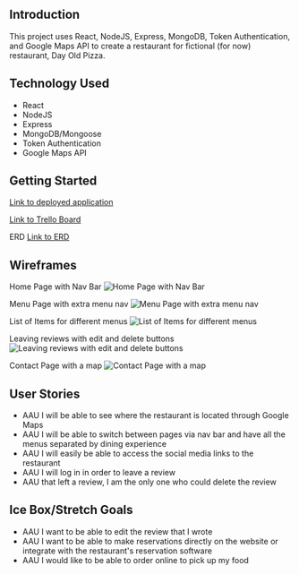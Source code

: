 ## Introduction 
This project uses React, NodeJS, Express, MongoDB, Token Authentication, and Google Maps API to create a restaurant for fictional (for now) restaurant, Day Old Pizza. 

## Technology Used
- React
- NodeJS
- Express 
- MongoDB/Mongoose 
- Token Authentication
- Google Maps API

## Getting Started
[Link to deployed application](https://day-old-pizza.herokuapp.com/ "Link to Deployed Application")

[Link to Trello Board](https://trello.com/b/IT5wCv90/project-4 "Link to Trello Board")

ERD 
[Link to ERD](https://i.imgur.com/nRvXwws.png?1)

## Wireframes
Home Page with Nav Bar
![Home Page with Nav Bar](https://i.imgur.com/bI9DI6k.png)

Menu Page with extra menu nav
![Menu Page with extra menu nav](https://i.imgur.com/gdslGr1.png)

List of Items for different menus
![List of Items for different menus](https://i.imgur.com/koi9LCv.png?1)

Leaving reviews with edit and delete buttons
![Leaving reviews with edit and delete buttons](https://i.imgur.com/3IY06Ct.png)

Contact Page with a map
![Contact Page with a map](https://i.imgur.com/0IRqWhe.png)


## User Stories
- AAU I will be able to see where the restaurant is located through Google Maps
- AAU I will be able to switch between pages via nav bar and have all the menus separated by dining experience
- AAU I will easily be able to access the social media links to the restaurant
- AAU I will log in in order to leave a review
- AAU that left a review, I am the only one who could delete the review

## Ice Box/Stretch Goals
- AAU I want to be able to edit the review that I wrote
- AAU I want to be able to make reservations directly on the website or integrate with the restaurant's reservation software
- AAU I would like to be able to order online to pick up my food


